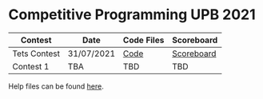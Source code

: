 # Competitive Programming UPB 2021

| Contest      | Date       | Code Files           | Scoreboard                               |
| ------------ | ---------- | -------------------- | ---------------------------------------- |
| Tets Contest | 31/07/2021 | [Code](test_contest) | [Scoreboard](resources/test_contest.png) |
| Contest 1    | TBA        | TBD                  | TBD                                      |


Help files can be found [here](help).


